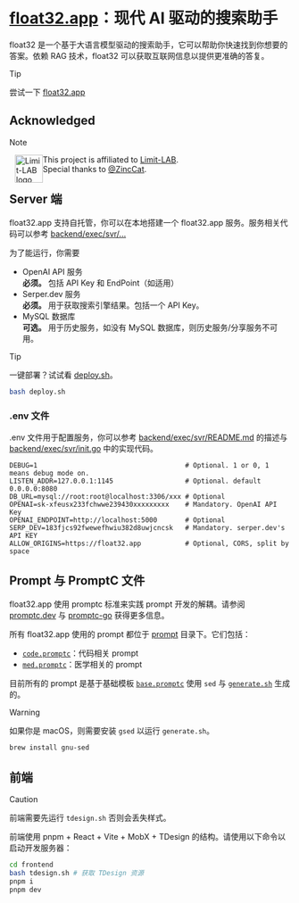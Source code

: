 # [float32.app](https://float32.app)：现代 AI 驱动的搜索助手

float32 是一个基于大语言模型驱动的搜索助手，它可以帮助你快速找到你想要的答案。依赖 RAG 技术，float32 可以获取互联网信息以提供更准确的答复。

> [!TIP]
> 尝试一下 [float32.app](https://float32.app)

## Acknowledged

> [!NOTE]
> <a href="https://limit.dev"><img width="50" height="50" align="left" style="float: left; margin: 0 0px 0 0; margin-left: 10px;" alt="Limit-LAB logo" src="https://avatars.githubusercontent.com/u/116355161?s=200&v=4"></a>
> This project is affiliated to [Limit-LAB](https://github.com/Limit-LAB).  
> Special thanks to [@ZincCat](https://github.com/zinccat).

## Server 端

float32.app 支持自托管，你可以在本地搭建一个 float32.app 服务。服务相关代码可以参考 [backend/exec/svr/...](backend/exec/svr)

为了能运行，你需要
- OpenAI API 服务  
  **必须。** 包括 API Key 和 EndPoint（如适用）
- Serper.dev 服务  
  **必须。** 用于获取搜索引擎结果。包括一个 API Key。
- MySQL 数据库  
  **可选。** 用于历史服务，如没有 MySQL 数据库，则历史服务/分享服务不可用。

> [!TIP]
> 一键部署？试试看 [deploy.sh](deploy.sh)。
> ```bash
> bash deploy.sh
> ```

### .env 文件

.env 文件用于配置服务，你可以参考 [backend/exec/svr/README.md](backend/exec/svr/README.md) 的描述与 [backend/exec/svr/init.go](backend/exec/svr/init.go) 中的实现代码。

```env
DEBUG=1                                     # Optional. 1 or 0, 1 means debug mode on.
LISTEN_ADDR=127.0.0.1:1145                  # Optional. default 0.0.0.0:8080
DB_URL=mysql://root:root@localhost:3306/xxx # Optional
OPENAI=sk-xfeusx233fchwwe239430xxxxxxxxx    # Mandatory. OpenAI API Key
OPENAI_ENDPOINT=http://localhost:5000       # Optional
SERP_DEV=183fjcs92fwewefhwiu382d8uwjcncsk   # Mandatory. serper.dev's API KEY
ALLOW_ORIGINS=https://float32.app           # Optional, CORS, split by space
```

## Prompt 与 PromptC 文件

float32.app 使用 promptc 标准来实践 prompt 开发的解耦。请参阅 [promptc.dev](https://promptc.dev/) 与 [promptc-go](https://github.com/promptc/promptc-go) 获得更多信息。

所有 float32.app 使用的 prompt 都位于 [prompt](prompt) 目录下。它们包括：

- [`code.promptc`](prompt/code.promptc)：代码相关 prompt
- [`med.promptc`](prompt/med.promptc)：医学相关的 prompt

目前所有的 prompt 是基于基础模板 [`base.promptc`](prompt/base.promptc) 使用 `sed` 与 [`generate.sh`](prompt/generate.sh) 生成的。

> [!WARNING]
> 如果你是 macOS，则需要安装 `gsed` 以运行 `generate.sh`。  
> ```bash
> brew install gnu-sed
> ```

## 前端

> [!CAUTION]
> 前端需要先运行 `tdesign.sh` 否则会丢失样式。

前端使用 pnpm + React + Vite + MobX + TDesign 的结构。请使用以下命令以启动开发服务器：

```bash
cd frontend
bash tdesign.sh # 获取 TDesign 资源
pnpm i
pnpm dev
```
